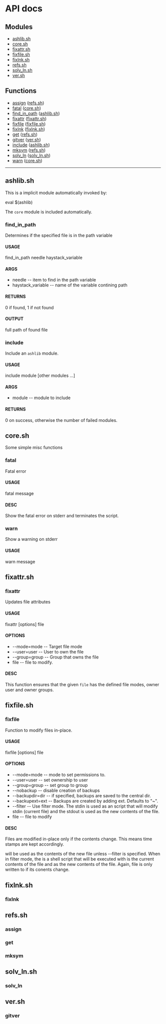 # API docs

## Modules

* [ashlib.sh](#id01)
* [core.sh](#id04)
* [fixattr.sh](#id07)
* [fixfile.sh](#id09)
* [fixlnk.sh](#id0b)
* [refs.sh](#id0d)
* [solv_ln.sh](#id11)
* [ver.sh](#id13)

## Functions

* [assign](#id0f) ([refs.sh](#id0d))
* [fatal](#id06) ([core.sh](#id04))
* [find_in_path](#id02) ([ashlib.sh](#id01))
* [fixattr](#id08) ([fixattr.sh](#id07))
* [fixfile](#id0a) ([fixfile.sh](#id09))
* [fixlnk](#id0c) ([fixlnk.sh](#id0b))
* [get](#id10) ([refs.sh](#id0d))
* [gitver](#id14) ([ver.sh](#id13))
* [include](#id03) ([ashlib.sh](#id01))
* [mksym](#id0e) ([refs.sh](#id0d))
* [solv_ln](#id12) ([solv_ln.sh](#id11))
* [warn](#id05) ([core.sh](#id04))

* * *

## <a name="id01"></a>ashlib.sh

This is a implicit module automatically invoked by:

   eval $(ashlib)

The `core` module is included automatically.



### <a name="id01"></a>find_in_path

Determines if the specified file is in the path variable

#### USAGE

  find_in_path needle haystack_variable

#### ARGS

* needle -- item to find in the path variable
* haystack_variable -- name of the variable contining path

#### RETURNS

0 if found, 1 if not found

#### OUTPUT

full path of found file



### <a name="id01"></a>include

Include an `ashlib` module.

#### USAGE

  include module [other modules ...]

#### ARGS

* module -- module to include

#### RETURNS

0 on success, otherwise the number of failed modules.



## <a name="id04"></a>core.sh

Some simple misc functions



### <a name="id04"></a>fatal

Fatal error

#### USAGE

   fatal message

#### DESC

Show the fatal error on stderr and terminates the script.



### <a name="id04"></a>warn

  Show a warning on stderr

#### USAGE

  warn message



## <a name="id07"></a>fixattr.sh

### <a name="id07"></a>fixattr

Updates file attributes

#### USAGE

  fixattr [options] file

#### OPTIONS

* --mode=mode -- Target file mode
* --user=user -- User to own the file
* --group=group -- Group that owns the file
* file -- file to modify.

#### DESC

This function ensures that the given `file` has the defined file modes,
owner user and owner groups.



## <a name="id09"></a>fixfile.sh

### <a name="id09"></a>fixfile

Function to modify files in-place.

#### USAGE

  fixfile [options] file

#### OPTIONS

* --mode=mode -- mode to set permissions to.
* --user=user -- set ownership to user
* --group=group -- set group to group
* --nobackup -- disable creation of backups
* --backupdir=dir -- if specified, backups are saved to the central dir.
* --backupext=ext -- Backups are created by adding ext.  Defaults to "~".
* --filter -- Use filter mode.  The stdin is used as an script that will
    modify stdin (current file) and the stdout is used as the new contents
    of the file.
* file -- file to modify

#### DESC

Files are modified in-place only if the contents change.  This means
time stamps are kept accordingly.

<stdin> will be used as the contents of the new file unless --filter
is specified.  When in filter mode, the <stdin> is a shell script
that will be executed with <stdin> is the current contents of the
file and <stdout> as the new contents of the file.
Again, file is only written to if its conents change.



## <a name="id0b"></a>fixlnk.sh

### <a name="id0b"></a>fixlnk

## <a name="id0d"></a>refs.sh

### <a name="id0d"></a>assign

### <a name="id0d"></a>get

### <a name="id0d"></a>mksym

## <a name="id11"></a>solv_ln.sh

### <a name="id11"></a>solv_ln

## <a name="id13"></a>ver.sh

### <a name="id13"></a>gitver


